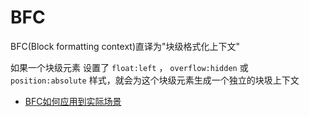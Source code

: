 # BFC
BFC(Block formatting context)直译为"块级格式化上下文"

如果一个块级元素 设置了 `float:left` ， `overflow:hidden` 或 `position:absolute` 样式，就会为这个块级元素生成一个独立的块圾上下文


- [BFC如何应用到实际场景](http://blog.doyoe.com/2015/04/12/css/BFC如何应用到实际场景/)
